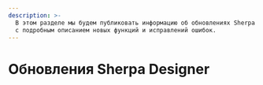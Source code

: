 ```yaml
---
description: >-
  В этом разделе мы будем публиковать информацию об обновлениях Sherpa Designer
  с подробным описанием новых функций и исправлений ошибок.
---
```


# Обновления Sherpa Designer

